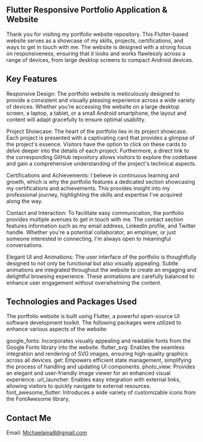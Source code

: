 ## Flutter Responsive Portfolio Application & Website
Thank you for visiting my portfolio website repository. This Flutter-based website serves as a showcase of my skills, projects, certifications, and ways to get in touch with me. The website is designed with a strong focus on responsiveness, ensuring that it looks and works flawlessly across a range of devices, from large desktop screens to compact Android devices.

## Key Features 
Responsive Design: The portfolio website is meticulously designed to provide a consistent and visually pleasing experience across a wide variety of devices. Whether you're accessing the website on a large desktop screen, a laptop, a tablet, or a small Android smartphone, the layout and content will adapt gracefully to ensure optimal usability.

Project Showcase: The heart of the portfolio lies in its project showcase. Each project is presented with a captivating card that provides a glimpse of the project's essence. Visitors have the option to click on these cards to delve deeper into the details of each project. Furthermore, a direct link to the corresponding GitHub repository allows visitors to explore the codebase and gain a comprehensive understanding of the project's technical aspects.

Certifications and Achievements: I believe in continuous learning and growth, which is why the portfolio features a dedicated section showcasing my certifications and achievements. This provides insight into my professional journey, highlighting the skills and expertise I've acquired along the way.

Contact and Interaction: To facilitate easy communication, the portfolio provides multiple avenues to get in touch with me. The contact section features information such as my email address, LinkedIn profile, and Twitter handle. Whether you're a potential collaborator, an employer, or just someone interested in connecting, I'm always open to meaningful conversations.

Elegant UI and Animations: The user interface of the portfolio is thoughtfully designed to not only be functional but also visually appealing. Subtle animations are integrated throughout the website to create an engaging and delightful browsing experience. These animations are carefully balanced to enhance user engagement without overwhelming the content.
## Technologies and Packages Used
The portfolio website is built using Flutter, a powerful open-source UI software development toolkit. The following packages were utilized to enhance various aspects of the website:

google_fonts: Incorporates visually appealing and readable fonts from the Google Fonts library into the website.
flutter_svg: Enables the seamless integration and rendering of SVG images, ensuring high-quality graphics across all devices.
get: Empowers efficient state management, simplifying the process of handling and updating UI components.
photo_view: Provides an elegant and user-friendly image viewer for an enhanced visual experience.
url_launcher: Enables easy integration with external links, allowing visitors to quickly navigate to external resources.
font_awesome_flutter: Introduces a wide variety of customizable icons from the FontAwesome library,

## Contact Me
Email: Michaelaina8@gmail.com

